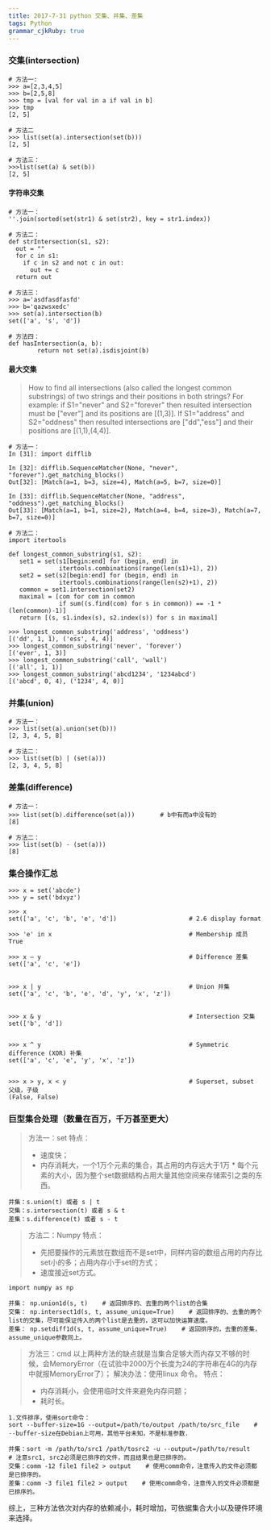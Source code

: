 ```yaml
---
title: 2017-7-31 python 交集、并集、差集
tags: Python
grammar_cjkRuby: true
---
```

### 交集(intersection)
```
# 方法一:
>>> a=[2,3,4,5]
>>> b=[2,5,8]
>>> tmp = [val for val in a if val in b]
>>> tmp
[2, 5]

# 方法二
>>> list(set(a).intersection(set(b)))
[2, 5]

# 方法三：
>>>list(set(a) & set(b))
[2, 5]
```
#### 字符串交集
```
# 方法一：
''.join(sorted(set(str1) & set(str2), key = str1.index))

# 方法二：
def strIntersection(s1, s2):
  out = ""
  for c in s1:
    if c in s2 and not c in out:
      out += c
  return out

# 方法三：
>>> a='asdfasdfasfd'
>>> b='qazwsxedc'
>>> set(a).intersection(b)
set(['a', 's', 'd'])

# 方法四：
def hasIntersection(a, b):
        return not set(a).isdisjoint(b)
```
#### 最大交集

> How to find all intersections (also called the longest common substrings) of two strings and their positions in both strings?
For example:
if S1="never" and S2="forever" then resulted intersection must be ["ever"] and its positions are [(1,3)]. 
If S1="address" and S2="oddness" then resulted intersections are ["dd","ess"] and their positions are [(1,1),(4,4)].

```
# 方法一：
In [31]: import difflib

In [32]: difflib.SequenceMatcher(None, "never", "forever").get_matching_blocks()
Out[32]: [Match(a=1, b=3, size=4), Match(a=5, b=7, size=0)]

In [33]: difflib.SequenceMatcher(None, "address", "oddness").get_matching_blocks()
Out[33]: [Match(a=1, b=1, size=2), Match(a=4, b=4, size=3), Match(a=7, b=7, size=0)]

# 方法二：
import itertools

def longest_common_substring(s1, s2):
   set1 = set(s1[begin:end] for (begin, end) in
              itertools.combinations(range(len(s1)+1), 2))
   set2 = set(s2[begin:end] for (begin, end) in
              itertools.combinations(range(len(s2)+1), 2))
   common = set1.intersection(set2)
   maximal = [com for com in common
              if sum((s.find(com) for s in common)) == -1 * (len(common)-1)]
   return [(s, s1.index(s), s2.index(s)) for s in maximal]
   
>>> longest_common_substring('address', 'oddness')
[('dd', 1, 1), ('ess', 4, 4)]
>>> longest_common_substring('never', 'forever')
[('ever', 1, 3)]
>>> longest_common_substring('call', 'wall')
[('all', 1, 1)]
>>> longest_common_substring('abcd1234', '1234abcd')
[('abcd', 0, 4), ('1234', 4, 0)]
```

### 并集(union)
```
# 方法一：
>>> list(set(a).union(set(b)))
[2, 3, 4, 5, 8]

# 方法二：
>>> list(set(b) | (set(a)))
[2, 3, 4, 5, 8]
```

### 差集(difference)
```
# 方法一：
>>> list(set(b).difference(set(a)))       # b中有而a中没有的
[8]

# 方法二：
>>> list(set(b) - (set(a)))
[8]
```

### 集合操作汇总
```
>>> x = set('abcde')
>>> y = set('bdxyz')

>>> x
set(['a', 'c', 'b', 'e', 'd'])                    # 2.6 display format

>>> 'e' in x                                      # Membership 成员
True

>>> x – y                                         # Difference 差集
set(['a', 'c', 'e'])


>>> x | y                                         # Union 并集
set(['a', 'c', 'b', 'e', 'd', 'y', 'x', 'z'])


>>> x & y                                         # Intersection 交集
set(['b', 'd'])


>>> x ^ y                                         # Symmetric difference (XOR) 补集
set(['a', 'c', 'e', 'y', 'x', 'z'])


>>> x > y, x < y                                  # Superset, subset  父级，子级
(False, False)
```

### 巨型集合处理（数量在百万，千万甚至更大）

> 方法一：set
> 特点：
> - 速度快；
> - 内存消耗大，一个1万个元素的集合，其占用的内存远大于1万 * 每个元素的大小，因为整个set数据结构占用大量其他空间来存储索引之类的东西。

```
并集：s.union(t) 或者 s | t
交集：s.intersection(t) 或者 s & t
差集：s.difference(t) 或者 s - t
```

> 方法二：Numpy
> 特点：
> - 先把要操作的元素放在数组而不是set中，同样内容的数组占用的内存比set小的多；占用内存小于set的方式；
> - 速度接近set方式。
```
import numpy as np

并集： np.union1d(s, t)    # 返回排序的、去重的两个list的合集
交集： np.intersect1d(s, t, assume_unique=True)    # 返回排序的、去重的两个list的交集，尽可能保证传入的两个list是去重的，这可以加快运算速度。
差集： np.setdiff1d(s, t, assume_unique=True)    # 返回排序的，去重的差集，assume_unique参数同上。
```

> 方法三：cmd
> 以上两种方法的缺点就是当集合足够大而内存又不够的时候，会MemoryError（在试验中2000万个长度为24的字符串在4G的内存中就报MemoryError了）；
> 解决办法：使用linux 命令。
> 特点：
> - 内存消耗小，会使用临时文件来避免内存问题；
> - 耗时长。
```
1.文件排序，使用sort命令：
sort --buffer-size=1G --output=/path/to/output /path/to/src_file    # --buffer-size在Debian上可用，其他平台未知，不是标准参数.

并集：sort -m /path/to/src1 /path/tosrc2 -u --output=/path/to/result    # 注意src1, src2必须是已排序的文件，而且结果也是已排序的。
交集：comm -12 file1 file2 > output    # 使用comm命令，注意传入的文件必须都是已排序的。
差集：comm -3 file1 file2 > output    # 使用comm命令，注意传入的文件必须都是已排序的。
```

综上，三种方法依次对内存的依赖减小，耗时增加，可依据集合大小以及硬件环境来选择。

